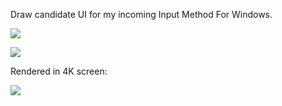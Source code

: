 Draw candidate UI for my incoming Input Method For Windows.

![](https://i.imgur.com/HAaogdx.png)

![](https://i.imgur.com/PtX0Iqn.png)

Rendered in 4K screen:

![](https://i.imgur.com/orK0d3b.png)


